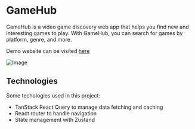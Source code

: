 # GameHub

GameHub is a video game discovery web app that helps you find new and interesting games to play. With GameHub, you can search for games by platform, genre, and more.

Demo website can be visited [here](https://gamehub-bice-eight.vercel.app)

![Image](https://github.com/user-attachments/assets/642aaf01-31b4-49b7-bcf5-07600a42d9d0)

## Technologies

Some techologies used in this project:

- TanStack React Query to manage data fetching and caching
- React router to handle navigation
- State management with Zustand
